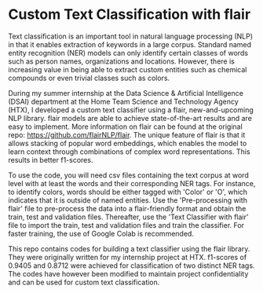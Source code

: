 # Custom Text Classification with flair

Text classification is an important tool in natural language processing (NLP) in that it enables extraction of keywords in a large corpus. Standard named entity recognition (NER) models can only identify certain classes of words such as person names, organizations and locations. However, there is increasing value in being able to extract custom entities such as chemical compounds or even trivial classes such as colors. 

During my summer internship at the Data Science & Artificial Intelligence (DSAI) department at the Home Team Science and Technology Agency (HTX), I developed a custom text classifier using a flair, new-and-upcoming NLP library. flair models are able to achieve state-of-the-art results and are easy to implement. More information on flair can be found at the original repo: https://github.com/flairNLP/flair. The unique feature of flair is that it allows stacking of popular word embeddings, which enables the model to learn context through combinations of complex word representations. This results in better f1-scores.

To use the code, you will need csv files containing the text corpus at word level with at least the words and their corresponding NER tags. For instance, to identify colors, words should be either tagged with 'Color' or 'O', which indicates that it is outside of named entities. Use the 'Pre-processing with flair' file to pre-process the data into a flair-friendly format and obtain the train, test and validation files. Thereafter, use the 'Text Classifier with flair' file to import the train, test and validation files and train the classifier. For faster training, the use of Google Colab is recommended.

This repo contains codes for building a text classifier using the flair library. They were originally written for my internship project at HTX. f1-scores of 0.9405 and 0.8712 were achieved for classification of two distinct NER tags. The codes have however been modified to maintain project confidentiality and can be used for custom text classification.
